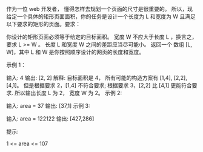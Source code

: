 作为一位 web 开发者， 懂得怎样去规划一个页面的尺寸是很重要的。 所以，现给定一个具体的矩形页面面积，你的任务是设计一个长度为 L 和宽度为 W 且满足以下要求的矩形的页面。要求：

你设计的矩形页面必须等于给定的目标面积。
宽度 W 不应大于长度 L ，换言之，要求 L >= W 。
长度 L 和宽度 W 之间的差距应当尽可能小。
返回一个 数组 [L, W]，其中 L 和 W 是你按照顺序设计的网页的长度和宽度。

示例 1：

输入: 4
输出: [2, 2]
解释: 目标面积是 4， 所有可能的构造方案有 [1,4], [2,2], [4,1]。
但是根据要求 2，[1,4] 不符合要求; 根据要求 3，[2,2] 比 [4,1] 更能符合要求. 所以输出长度 L 为 2， 宽度 W 为 2。
示例 2:

输入: area = 37
输出: [37,1]
示例 3:

输入: area = 122122
输出: [427,286]

提示:

1 <= area <= 107
